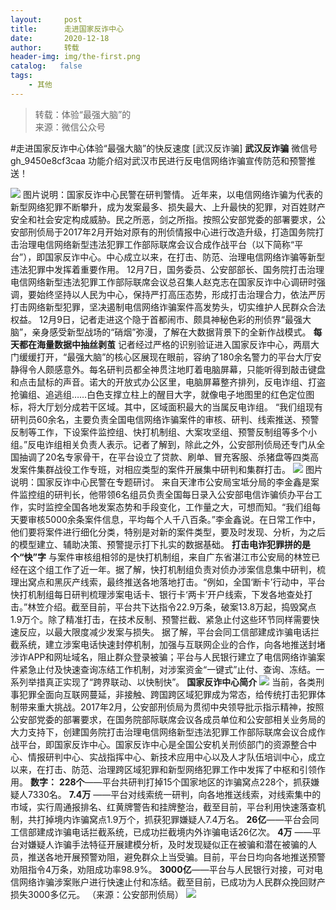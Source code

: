```yaml
---
layout:     post
title:      走进国家反诈中心
date:       2020-12-18
author:     转载
header-img: img/the-first.png
catalog:   false
tags:
    - 其他
---
```


<blockquote><p>转载：体验“最强大脑”的<br>
来源：微信公众号</p></blockquote>

#走进国家反诈中心体验“最强大脑”的快反速度
[武汉反诈骗]
**武汉反诈骗**
微信号gh_9450e8cf3caa
功能介绍对武汉市民进行反电信网络诈骗宣传防范和预警推送！

![]({{site.baseurl}}/postimg/wOQ4aVtpQaKoKIjg2k6pHI4JRDqdl7dIsJB7pAibZH4opMUwXEov9DaaPLicYSjbJKv0cXBz3kFbWxfVObib9zADg.jpeg)
图片说明：国家反诈中心民警在研判警情。
近年来，以电信网络诈骗为代表的新型网络犯罪不断攀升，成为发案最多、损失最大、上升最快的犯罪，对百姓财产安全和社会安定构成威胁。民之所恶，剑之所指。按照公安部党委的部署要求，公安部刑侦局于2017年2月开始对原有的刑侦情报中心进行改造升级，打造国务院打击治理电信网络新型违法犯罪工作部际联席会议合成作战平台（以下简称“平台”），即国家反诈中心。中心成立以来，在打击、防范、治理电信网络诈骗等新型违法犯罪中发挥着重要作用。
12月7日，国务委员、公安部部长、国务院打击治理电信网络新型违法犯罪工作部际联席会议总召集人赵克志在国家反诈中心调研时强调，要始终坚持以人民为中心，保持严打高压态势，形成打击治理合力，依法严厉打击网络新型犯罪，坚决遏制电信网络诈骗案件高发势头，切实维护人民群众合法权益。
12月9日，记者走进这个隐于首都闹市、颇具神秘色彩的刑侦界“最强大脑”，亲身感受新型战场的“硝烟”弥漫，了解在大数据背景下的全新作战模式。
**每天都在海量数据中抽丝剥茧**
记者经过严格的识别验证进入国家反诈中心，两扇大门缓缓打开，“最强大脑”的核心区展现在眼前，容纳了180余名警力的平台大厅安静得令人颇感意外。每名研判员都全神贯注地盯着电脑屏幕，只能听得到敲击键盘和点击鼠标的声音。诺大的开放式办公区里，电脑屏幕整齐排列，反电诈组、打盗抢骗组、追逃组……白色支撑立柱上的醒目大字，就像电子地图里的红色定位图标，将大厅划分成若干区域。其中，区域面积最大的当属反电诈组。
“我们组现有研判员60余名，主要负责全国电信网络诈骗案件的审核、研判、线索推送、预警反制等工作，下设案件监控组、快打机制组、大案攻坚组、预警反制组等多个小组。”反电诈组相关负责人表示。记者了解到，除此之外，公安部刑侦局还专门从全国抽调了20名专家骨干，在平台设立了贷款、刷单、冒充客服、杀猪盘等四类高发案件集群战役工作专班，对相应类型的案件开展集中研判和集群打击。
![]({{site.baseurl}}/postimg/wOQ4aVtpQaKoKIjg2k6pHI4JRDqdl7dI2HKdW6sTtEmcwpSz5fwMAwRawGyIGz5AV4LjmEjmGV3X0tLFS8ia40Q.jpeg)
图片说明：国家反诈中心民警在专题研讨。
来自天津市公安局宝坻分局的李金鑫是案件监控组的研判长，他带领6名组员负责全国每日录入公安部电信诈骗侦办平台工作，实时监控全国各地发案态势和手段变化，工作量之大，可想而知。“我们组每天要审核5000余条案件信息，平均每个人千八百条。”李金鑫说。在日常工作中，他们要将案件进行细化分类，特别是对新的案件类型，要及时发现、分析，为之后的模型建立、辅助决策、预警提示打下扎实的数据基础。
**打击电诈犯罪拼的是个“快”字**
与案件审核组相邻的是快打机制组，来自广东省湛江市公安局的林笠已经在这个组工作了近一年。据了解，快打机制组负责对侦办涉案信息集中研判，梳理出窝点和黑灰产线索，最终推送各地落地打击。“例如，全国‘断卡’行动中，平台快打机制组每日研判梳理涉案电话卡、银行卡‘两卡’开户线索，下发各地查处打击。”林笠介绍。截至目前，平台共下达指令22.9万条，破案13.8万起，捣毁窝点1.9万个。除了精准打击，在技术反制、预警拦截、紧急止付这些环节同样需要快速反应，以最大限度减少发案与损失。
据了解，平台会同工信部建成诈骗电话拦截系统，建立涉案电话快速封停机制，加强与互联网企业的合作，向各地推送封堵涉诈APP和网址域名，阻止群众登录被骗；平台与人民银行建立了电信网络诈骗案件紧急止付及快速查询冻结工作机制，对涉案资金“一键式”止付、查询、冻结。一系列举措真正实现了“跨界联动、以快制快”。
**国家反诈中心简介**
![]({{site.baseurl}}/postimg/Ljib4So7yuWjb2l47M0HwojpUaxv4VOXTUd8stribHKmb7vlwrDKFdaFersqyzNKhBy6awCGP3buQaibcLia5S9C1w.gif)
当前，各类刑事犯罪全面向互联网蔓延，非接触、跨国跨区域犯罪成为常态，给传统打击犯罪体制带来重大挑战。2017年2月，公安部刑侦局为贯彻中央领导批示指示精神，按照公安部党委的部署要求，在国务院部际联席会议各成员单位和公安部相关业务局的大力支持下，创建国务院打击治理电信网络新型违法犯罪工作部际联席会议合成作战平台，即国家反诈中心。国家反诈中心是全国公安机关刑侦部门的资源整合中心、情报研判中心、实战指挥中心、新技术应用中心以及人才队伍培训中心，成立以来，在打击、防范、治理跨区域犯罪和新型网络犯罪工作中发挥了中枢和引领作用。
**数字：**
**228个**——平台共研判打掉15个国家地区的诈骗窝点228个，抓获嫌疑人7330名。
**7.4万**
——平台对线索统一研判，向各地推送线索，对线索集中的市域，实行周通报排名、红黄牌警告和挂牌整治，截至目前，平台利用快速落查机制，共打掉境内诈骗窝点1.9万个，抓获犯罪嫌疑人7.4万名。
**26亿**——平台会同工信部建成诈骗电话拦截系统，已成功拦截境内外诈骗电话26亿次。
**4万**
——平台对嫌疑人诈骗手法特征开展建模分析，及时发现疑似正在被骗和潜在被骗的人员，推送各地开展预警劝阻，避免群众上当受骗。目前，平台日均向各地推送预警劝阻指令4万条，劝阻成功率98.9%。
**3000亿**——平台与人民银行对接，可对电信网络诈骗涉案账户进行快速止付和冻结。截至目前，已成功为人民群众挽回财产损失3000多亿元。
（来源：公安部刑侦局）
![]({{site.baseurl}}/postimg/8wBAcE4t1v4HfSppiahAeq75iaXnPI7JV5NrTCwFE4cno9FF5jyIlbmuviaFvCRbiaicfkXk6UhNpn9XwtG0IludFsQ.jpeg)
